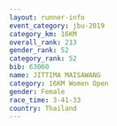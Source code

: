 ```yaml
---
layout: runner-info 
event_category: jbu-2019 
category_km: 16KM  
overall_rank: 213
gender_rank: 52
category_rank: 52
bib: 63060
name: JITTIMA MAISAWANG
category: 16KM Women Open
gender: Female
race_time: 3-41-33
country: Thailand
---
```

